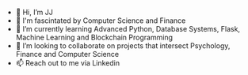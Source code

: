 - 👋 Hi, I’m JJ
- 👀 I'm fascintated by Computer Science and Finance
- 🌱 I’m currently learning Advanced Python, Database Systems, Flask, Machine Learning and Blockchain Programming
- 💞️ I’m looking to collaborate on projects that intersect Psychology, Finance and Computer Science
- 📫 Reach out to me via Linkedin

<!---
Takhar1/Takhar1 is a ✨ special ✨ repository because its `README.md` (this file) appears on your GitHub profile.
You can click the Preview link to take a look at your changes.
--->
